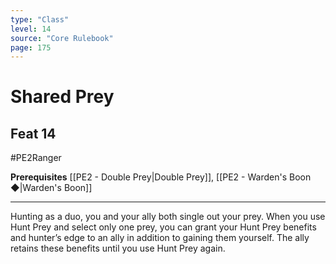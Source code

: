 ```yaml
---
type: "Class"
level: 14
source: "Core Rulebook"
page: 175
---
```

# Shared Prey
## Feat 14
#PE2Ranger

**Prerequisites** [[PE2 - Double Prey|Double Prey]], [[PE2 - Warden's Boon ◆|Warden's Boon]]

---
Hunting as a duo, you and your ally both single out your prey. When you use Hunt Prey and select only one prey, you can grant your Hunt Prey benefits and hunter’s edge to an ally in addition to gaining them yourself. The ally retains these benefits until you use Hunt Prey again.